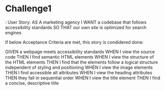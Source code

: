 # Challenge1

: 
User Story: 
AS A marketing agency
I WANT a codebase that follows accessibility standards
SO THAT our own site is optimized for search engines

If below Acceptance Criteria are met, this story is condidered done:

GIVEN a webpage meets accessibility standards
WHEN I view the source code
THEN I find semantic HTML elements
WHEN I view the structure of the HTML elements
THEN I find that the elements follow a logical structure independent of styling and positioning
WHEN I view the image elements
THEN I find accessible alt attributes
WHEN I view the heading attributes
THEN they fall in sequential order
WHEN I view the title element
THEN I find a concise, descriptive title